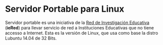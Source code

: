 # Servidor Portable para Linux

Servidor portable es una iniciativa de la [Red de Investigación Educativa](http://www.iered.org/) (**ieRed**) para llevar servicio de red a Instituciones Educativas que no tiene accesso a Internet. Esta es la versión de Linux, que usa como base la distro Lubuntu 14.04 de 32 Bits.
